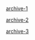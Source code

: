 [archive-1](https://www.nytimes.com/wirecutter/blog/diy-stock-tank-pool/)

[archive-2](https://www.nytimes.com/wirecutter/blog/diy-stock-tank-pool/)

[archive-3](https://yahoo.com)
